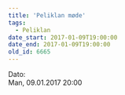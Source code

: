 ```yaml
---
title: 'Peliklan møde'
tags:
  - Peliklan
date_start: 2017-01-09T19:00:00
date_end: 2017-01-09T19:00:00
old_id: 6665
---
```

<div class="field field-type-datetime field-field-tidspunkt">
    <div class="field-items">
            <div class="field-item odd">
                      <div class="field-label-inline-first">
              Dato:&nbsp;</div>
                    Man, 09.01.2017 20:00        </div>
        </div>
</div>